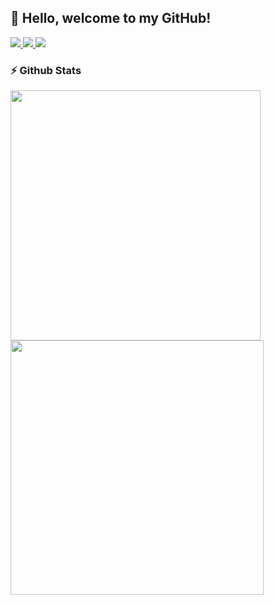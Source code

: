 <!--
### Hi there 👋
**javeriatabassum145/javeriatabassum145** is a ✨ _special_ ✨ repository because its `README.md` (this file) appears on your GitHub profile.

Here are some ideas to get you started:

- 🔭 I’m currently working on ...
- 🌱 I’m currently learning ...
- 👯 I’m looking to collaborate on ...
- 🤔 I’m looking for help with ...
- 💬 Ask me about ...
- 📫 How to reach me: ...
- 😄 Pronouns: ...
- ⚡ Fun fact: ...
-->


## 👋 Hello, welcome to my GitHub!

<a href="https://medium.com/@javeriatabassum514" target="_blank">
    <img src="https://img.shields.io/badge/MEDIUM-12100E?logo=medium&color=black&logoColor=white" />
</a>
<a href="https://www.linkedin.com/in/javeria-tabassum-176204194/" target="_blank">
    <img src="https://img.shields.io/badge/LINKEDIN-12100E?logo=linkedin&color=blue&logoColor=white" />
</a>
<a href="http://portfolio.javeriatabassum.live/" target="_blank">
    <img src="https://img.shields.io/badge/WEBSITE-12100E?logo=html5&color=fe6e95&logoColor=white" />
</a>


### ⚡️ Github Stats
<p>
  <img width="400px" height="400px" src="https://github-readme-stats.vercel.app/api?username=javeriatabassum145&show_icons=true&theme=nightowl&hide_border=true&bg_color=1F222E" />
  <img width="405px" height= "407px" src="https://github-readme-streak-stats.herokuapp.com?user=javeriatabassum145&theme=nightowl&hide_border=true&fire=C77800&ring=DD910B&background=1F222E" />
</p>




